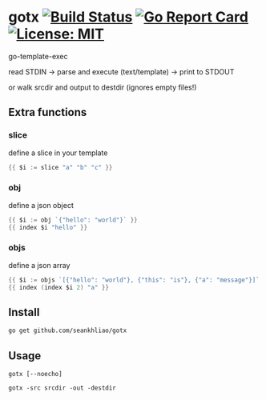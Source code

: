 # gotx [![Build Status][1]][2] [![Go Report Card][3]][4] [![License: MIT][5]][6]

[1]: https://img.shields.io/travis/seankhliao/gotx.svg?style=flat-square
[2]: https://travis-ci.org/seankhliao/gotx
[3]: https://goreportcard.com/badge/github.com/seankhliao/gotx?style=flat-square
[4]: https://goreportcard.com/report/github.com/seankhliao/gotx
[5]: https://img.shields.io/badge/License-MIT-blue.svg?longCache=true&style=flat-square
[6]: LICENSE

go-template-exec

read STDIN -> parse and execute (text/template) -> print to STDOUT

or walk srcdir and output to destdir (ignores empty files!)

## Extra functions

### slice

define a slice in your template

```go
{{ $i := slice "a" "b" "c" }}
```

### obj

define a json object

```go
{{ $i := obj `{"hello": "world"}` }}
{{ index $i "hello" }}
```

### objs

define a json array

```go
{{ $i := objs `[{"hello": "world"}, {"this": "is"}, {"a": "message"}]` }}
{{ index (index $i 2) "a" }}
```

## Install

```sh
go get github.com/seankhliao/gotx
```

## Usage

```
gotx [--noecho]
```

```
gotx -src srcdir -out -destdir
```
